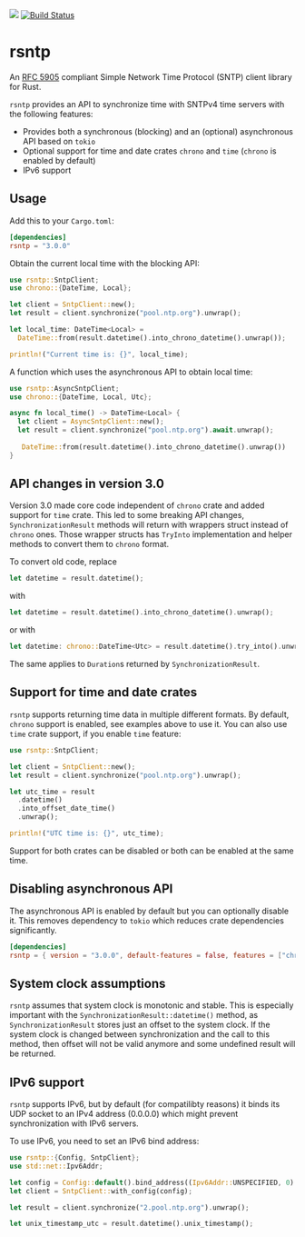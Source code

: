 [![](https://img.shields.io/crates/v/rsntp)](https://crates.io/crates/rsntp)
[![Build Status](https://app.travis-ci.com/dobaksz/rsntp.svg?branch=master)](https://app.travis-ci.com/dobaksz/rsntp)

# rsntp

An [RFC 5905](https://www.rfc-editor.org/rfc/rfc5905.txt) compliant Simple Network Time Protocol (SNTP) client
library for Rust.

`rsntp` provides an API to synchronize time with SNTPv4 time servers with the following features:
* Provides both a synchronous (blocking) and an (optional) asynchronous API based on `tokio`
* Optional support for time and date crates `chrono` and `time` (`chrono` is enabled by
  default)
* IPv6 support

## Usage

Add this to your `Cargo.toml`:

```toml
[dependencies]
rsntp = "3.0.0"
```

Obtain the current local time with the blocking API:

```rust
use rsntp::SntpClient;
use chrono::{DateTime, Local};

let client = SntpClient::new();
let result = client.synchronize("pool.ntp.org").unwrap();

let local_time: DateTime<Local> =
  DateTime::from(result.datetime().into_chrono_datetime().unwrap());

println!("Current time is: {}", local_time);
```

A function which uses the asynchronous API to obtain local time:

```rust
use rsntp::AsyncSntpClient;
use chrono::{DateTime, Local, Utc};

async fn local_time() -> DateTime<Local> {
  let client = AsyncSntpClient::new();
  let result = client.synchronize("pool.ntp.org").await.unwrap();
   
   DateTime::from(result.datetime().into_chrono_datetime().unwrap())
}
```

## API changes in version 3.0

Version 3.0 made core code independent of `chrono` crate and added support for `time` crate.
This led to some breaking API changes, `SynchronizationResult` methods will return with wrappers
struct instead of `chrono` ones. Those wrapper structs has `TryInto` implementation and helper
methods to convert them to `chrono` format.

To convert old code, replace
```rust
let datetime = result.datetime();
```
with
```rust
let datetime = result.datetime().into_chrono_datetime().unwrap();
```
or with
```rust
let datetime: chrono::DateTime<Utc> = result.datetime().try_into().unwrap();
```

The same applies to `Duration`s returned by `SynchronizationResult`.

## Support for time and date crates

`rsntp` supports returning time data in multiple different formats. By default, `chrono`
support is enabled, see examples above to use it. You can also use `time` crate support, if
you enable `time` feature:

```rust
use rsntp::SntpClient;

let client = SntpClient::new();
let result = client.synchronize("pool.ntp.org").unwrap();

let utc_time = result
  .datetime()
  .into_offset_date_time()
  .unwrap();

println!("UTC time is: {}", utc_time);
```

Support for both crates can be disabled or both can be enabled at the same time.

## Disabling asynchronous API

The asynchronous API is enabled by default but you can optionally disable it. This removes
dependency to `tokio` which reduces crate dependencies significantly.

```toml
[dependencies]
rsntp = { version = "3.0.0", default-features = false, features = ["chrono"] }
```

## System clock assumptions

`rsntp` assumes that system clock is monotonic and stable. This is especially important
with the `SynchronizationResult::datetime()` method, as `SynchronizationResult` stores just
an offset to the system clock. If the system clock is changed between synchronization
and the call to this method, then offset will not be valid anymore and some undefined result
will be returned.

## IPv6 support

`rsntp` supports IPv6, but by default (for compatilibty reasons) it binds its UDP socket to an
IPv4 address (0.0.0.0) which might prevent synchronization with IPv6 servers.

To use IPv6, you need to set an IPv6 bind address:

```rust
use rsntp::{Config, SntpClient};
use std::net::Ipv6Addr;

let config = Config::default().bind_address((Ipv6Addr::UNSPECIFIED, 0).into());
let client = SntpClient::with_config(config);

let result = client.synchronize("2.pool.ntp.org").unwrap();

let unix_timestamp_utc = result.datetime().unix_timestamp();
```
